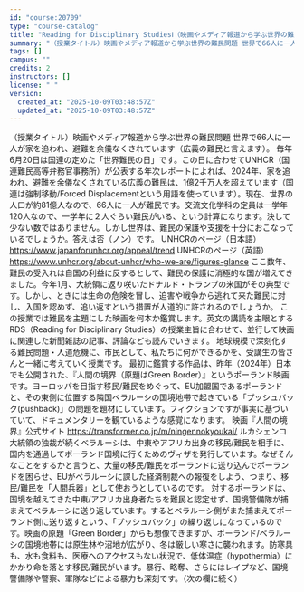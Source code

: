 ```yaml
---
id: "course:20709"
type: "course-catalog"
title: "Reading for Disciplinary StudiesⅠ（映画やメディア報道から学ぶ世界の難民問題） ／READING FOR DISCIPLINARY STUDIES I"
summary: "（授業タイトル）映画やメディア報道から学ぶ世界の難民問題 世界で66人に一人が家を追われ、避難を余儀なくされています（広義の難民と言えます）。 毎年6月20日は国連の定めた「世界難民の日」です。この日に合わせてUNHCR（国連難民高等弁務官…"
tags: []
campus: ""
credits: 2
instructors: []
license: " "
version:
  created_at: "2025-10-09T03:48:57Z"
  updated_at: "2025-10-09T03:48:57Z"
---
```


（授業タイトル）映画やメディア報道から学ぶ世界の難民問題 世界で66人に一人が家を追われ、避難を余儀なくされています（広義の難民と言えます）。 毎年6月20日は国連の定めた「世界難民の日」です。この日に合わせてUNHCR（国連難民高等弁務官事務所）が公表する年次レポートによれば、2024年、家を追われ、避難を余儀なくされている広義の難民は、1億2千万人を超えています（国連は強制移動/Forced Displacementという用語を使っています）。現在、世界の人口が約81億人なので、66人に一人が難民です。交流文化学科の定員は一学年120人なので、一学年に２人ぐらい難民がいる、という計算になります。決して少ない数ではありません。しかし世界は、難民の保護や支援を十分におこなっているでしょうか。答えは否（ノン）です。 UNHCRのページ（日本語） https://www.japanforunhcr.org/appeal/trend UNHCRのページ（英語） https://www.unhcr.org/about-unhcr/who-we-are/figures-glance ここ数年、難民の受入れは自国の利益に反するとして、難民の保護に消極的な国が増えてきました。今年1月、大統領に返り咲いたドナルド・トランプの米国がその典型です。しかし、ときには生命の危険を冒し、迫害や戦争から逃れて来た難民に対し、入国を認めず、追い返すという措置が人道的に許されるのでしょうか。 この授業では難民を主題にした映画を何本か鑑賞します。英文の講読を主眼とするRDS（Reading for Disciplinary Studies）の授業主旨に合わせて、並行して映画に関連した新聞雑誌の記事、評論なども読んでいきます。 地球規模で深刻化する難民問題・人道危機に、市民として、私たちに何ができるかを、受講生の皆さんと一緒に考えていく授業です。 最初に鑑賞する作品は、昨年（2024年）日本でも公開された、『人間の境界（原題はGreen Border）』というポーランド映画です。ヨーロッパを目指す移民/難民をめぐって、EU加盟国であるポーランドと、その東側に位置する隣国ベラルーシの国境地帯で起きている「プッシュバック(pushback)」の問題を題材にしています。フィクションですが事実に基づいていて、ドキュメンタリーを観ているような感覚になります。 映画『人間の境界』公式サイト https://transformer.co.jp/m/ningennokyoukai/ ルカシェンコ大統領の独裁が続くベラルーシは、中東やアフリカ出身の移民/難民を相手に、国内を通過してポーランド国境に行くためのヴィザを発行しています。なぜそんなことをするかと言うと、大量の移民/難民をポーランドに送り込んでポーランドを困らせ、EUがベラルーシに課した経済制裁への報復をしよう、つまり、移民/難民を「人間兵器」として使おうとしているのです。 対するポーランドは、国境を越えてきた中東/アフリカ出身者たちを難民と認定せず、国境警備隊が捕まえてベラルーシに送り返しています。するとベラルーシ側がまた捕まえてポーランド側に送り返すという、「プッシュバック」の繰り返しになっているのです。映画の原題「Green Border」からも想像できますが、ポーランド/ベラルーシの国境地帯には原生林や沼地が広がり、冬は厳しい寒さに襲われます。防寒具も、水も食料も、医療へのアクセスもない状況で、低体温症（hypothermia）にかかり命を落とす移民/難民がいます。暴行、略奪、さらにはレイプなど、国境警備隊や警察、軍隊などによる暴力も深刻です。（次の欄に続く）
